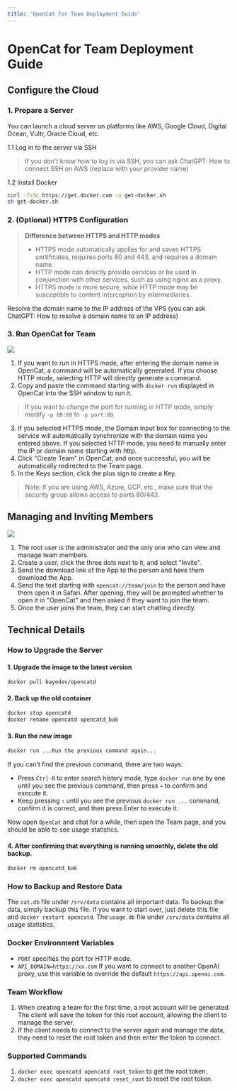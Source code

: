 ```yaml
---
title: 'OpenCat for Team Deployment Guide'
---
```


# OpenCat for Team Deployment Guide

## Configure the Cloud

### 1. Prepare a Server
You can launch a cloud server on platforms like AWS, Google Cloud, Digital Ocean, Vultr, Oracle Cloud, etc.

1.1 Log in to the server via SSH
> If you don't know how to log in via SSH, you can ask ChatGPT: How to connect SSH on AWS (replace with your provider name)

1.2 Install Docker
```bash
curl -fsSL https://get.docker.com -o get-docker.sh
sh get-docker.sh
```

### 2. (Optional) HTTPS Configuration

> **Difference between HTTPS and HTTP modes**
> * HTTPS mode automatically applies for and saves HTTPS certificates, requires ports 80 and 443, and requires a domain name.
> * HTTP mode can directly provide services or be used in conjunction with other services, such as using nginx as a proxy.
> * HTTPS mode is more secure, while HTTP mode may be susceptible to content interception by intermediaries.

Resolve the domain name to the IP address of the VPS (you can ask ChatGPT: How to resolve a domain name to an IP address)

### 3. Run OpenCat for Team

![](/img/docs/create-team.png)

1. If you want to run in HTTPS mode, after entering the domain name in OpenCat, a command will be automatically generated. If you choose HTTP mode, selecting HTTP will directly generate a command.
2. Copy and paste the command starting with `docker run` displayed in OpenCat into the SSH window to run it.
> If you want to change the port for running in HTTP mode, simply modify `-p 80:80` to `-p port:80`.
3. If you selected HTTPS mode, the Domain input box for connecting to the service will automatically synchronize with the domain name you entered above. If you selected HTTP mode, you need to manually enter the IP or domain name starting with http.
4. Click "Create Team" in OpenCat, and once successful, you will be automatically redirected to the Team page.
5. In the Keys section, click the plus sign to create a Key.

> Note: If you are using AWS, Azure, GCP, etc., make sure that the security group allows access to ports 80/443.

## Managing and Inviting Members

![](/img/docs/invite-user.png)

1. The root user is the administrator and the only one who can view and manage team members.
2. Create a user, click the three dots next to it, and select "Invite".
3. Send the download link of the App to the person and have them download the App.
4. Send the text starting with `opencat://team/join` to the person and have them open it in Safari. After opening, they will be prompted whether to open it in "OpenCat" and then asked if they want to join the team.
5. Once the user joins the team, they can start chatting directly.

## Technical Details

### How to Upgrade the Server

#### 1. Upgrade the image to the latest version
```bash
docker pull bayedev/opencatd
```

#### 2. Back up the old container
```bash
docker stop opencatd
docker rename opencatd opencatd_bak
```

#### 3. Run the new image
```bash
docker run ...Run the previous command again...
```

If you can't find the previous command, there are two ways:
* Press `Ctrl-R` to enter search history mode, type `docker run` one by one until you see the previous command, then press `→` to confirm and execute it.
* Keep pressing `↑` until you see the previous `docker run ...` command, confirm it is correct, and then press Enter to execute it.

Now open `OpenCat` and chat for a while, then open the Team page, and you should be able to see usage statistics.

#### 4. After confirming that everything is running smoothly, delete the old backup.
```bash
docker rm opencatd_bak
```

### How to Backup and Restore Data

The `cat.db` file under `/srv/data` contains all important data. To backup the data, simply backup this file. If you want to start over, just delete this file and `docker restart opencatd`.
The `usage.db` file under `/srv/data` contains all usage statistics.

### Docker Environment Variables

* `PORT` specifies the port for HTTP mode.
* `API_DOMAIN=https://xx.com` If you want to connect to another OpenAI proxy, use this variable to override the default `https://api.openai.com`.

### Team Workflow

1. When creating a team for the first time, a root account will be generated. The client will save the token for this root account, allowing the client to manage the server.
2. If the client needs to connect to the server again and manage the data, they need to reset the root token and then enter the token to connect.

### Supported Commands
1. `docker exec opencatd opencatd root_token` to get the root token.
2. `docker exec opencatd opencatd reset_root` to reset the root token.
